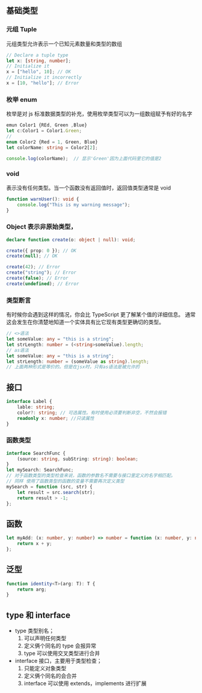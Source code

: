 ## 基础类型

### 元组 Tuple

元组类型允许表示一个已知元素数量和类型的数组

```ts
// Declare a tuple type
let x: [string, number];
// Initialize it
x = ["hello", 10]; // OK
// Initialize it incorrectly
x = [10, "hello"]; // Error
```

### 枚举 enum

枚举是对 js 标准数据类型的补充，使用枚举类型可以为一组数组赋予有好的名字

```ts
emun Color1 {REd, Green ,Blue}
let c:Color1 = Color1.Green;
//
enum Color2 {Red = 1, Green, Blue}
let colorName: string = Color2[2];

console.log(colorName);  // 显示'Green'因为上面代码里它的值是2
```

### void

表示没有任何类型。当一个函数没有返回值时，返回值类型通常是 void

```ts
function warnUser(): void {
	console.log("This is my warning message");
}
```

### Object 表示非原始类型，

```ts
declare function create(o: object | null): void;

create({ prop: 0 }); // OK
create(null); // OK

create(42); // Error
create("string"); // Error
create(false); // Error
create(undefined); // Error
```

### 类型断言

有时候你会遇到这样的情况，你会比 TypeScript 更了解某个值的详细信息。 通常这会发生在你清楚地知道一个实体具有比它现有类型更确切的类型。

```ts
// <>语法
let someValue: any = "this is a string";
let strLength: number = (<string>someValue).length;
// as语法
let someValue: any = "this is a string";
let strLength: number = (someValue as string).length;
// 上面两种形式是等价的。但是在jsx时，只有as语法是被允许的
```

## 接口

```ts
interface Label {
	lable: string;
	color?: string; // 可选属性。有时使用必须要判断非空，不然会报错
	readonly x: number; //只读属性
}
```

### 函数类型

```ts
interface SearchFunc {
	(source: string, subString: string): boolean;
}
let mySearch: SearchFunc;
// 对于函数类型的类型检查来说，函数的参数名不需要与接口里定义的名字相匹配。
// 同样 使用了函数类型的函数的变量不需要再次定义类型
mySearch = function (src, str) {
	let result = src.search(str);
	return result > -1;
};
```

## 函数

```ts
let myAdd: (x: number, y: number) => number = function (x: number, y: number): number {
	return x + y;
};
```

## 泛型

```ts
function identity<T>(arg: T): T {
	return arg;
}
```

## type 和 interface

-   type 类型别名；
    1. 可以声明任何类型
    2. 定义俩个同名的 type 会报异常
    3. type 可以使用交叉类型进行合并
-   interface 接口，主要用于类型检查；
    1. 只能定义对象类型
    2. 定义俩个同名的会合并
    3. interface 可以使用 extends，implements 进行扩展
